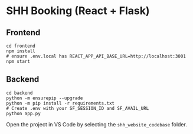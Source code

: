 # SHH Booking (React + Flask)

## Frontend

```
cd frontend
npm install
# ensure .env.local has REACT_APP_API_BASE_URL=http://localhost:3001
npm start
```

## Backend

```
cd backend
python -m ensurepip --upgrade
python -m pip install -r requirements.txt
# Create .env with your SF_SESSION_ID and SF_AVAIL_URL
python app.py
```

Open the project in VS Code by selecting the `shh_website_codebase` folder.